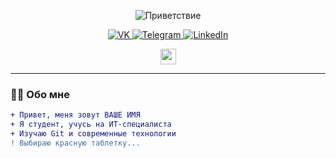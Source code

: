 <p align="center">
  <img src="https://readme-typing-svg.demolab.com?font=Ubuntu+Mono&size=26&duration=4000&pause=1000&color=00FF00&center=true&vCenter=true&width=500&lines=Привет-привет!+%F0%9F%91%8B;Добро+пожаловать+в+Мою+Матрицу" alt="Приветствие" />
</p>

<p align="center">
  <a href="https://vk.com/your_profile">
    <img src="https://img.shields.io/badge/VK-00FF00?style=for-the-badge&logo=vk&logoColor=white" alt="VK" />
  </a>
  <a href="https://t.me/your_profile">
    <img src="https://img.shields.io/badge/Telegram-00FF00?style=for-the-badge&logo=telegram&logoColor=white" alt="Telegram" />
  </a>
  <a href="https://linkedin.com/in/your_profile">
    <img src="https://img.shields.io/badge/LinkedIn-00FF00?style=for-the-badge&logo=linkedin&logoColor=white" alt="LinkedIn" />
  </a>
</p>

<div align="center">
  <img src="https://media.giphy.com/media/hvRJCLFzcasrR4ia7z/giphy.gif" width="25px">
</div>

---

### 🧑‍💻 Обо мне

```diff
+ Привет, меня зовут ВАШЕ ИМЯ
+ Я студент, учусь на ИТ-специалиста
+ Изучаю Git и современные технологии
! Выбираю красную таблетку...
